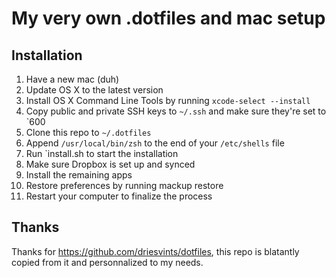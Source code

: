 # My very own .dotfiles and mac setup

## Installation

1. Have a new mac (duh)
2. Update OS X to the latest version
3. Install OS X Command Line Tools by running `xcode-select --install`
4. Copy public and private SSH keys to `~/.ssh` and make sure they're set to `600
5. Clone this repo to `~/.dotfiles`
6. Append `/usr/local/bin/zsh` to the end of your `/etc/shells` file
7. Run `install.sh to start the installation
8. Make sure Dropbox is set up and synced
9. Install the remaining apps
10. Restore preferences by running mackup restore
11. Restart your computer to finalize the process

## Thanks

Thanks for https://github.com/driesvints/dotfiles, this repo is blatantly copied from it and personnalized to my needs.
